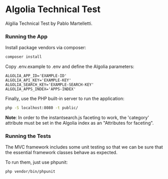 # Algolia Technical Test

Algilia Technical Test by Pablo Martelletti.

### Running the App

Install package vendors via composer:

```bash
composer install
```

Copy .env.example to .env and define the Algolia parameters:

```
ALGOLIA_APP_ID='EXAMPLE-ID'
ALGOLIA_API_KEY='EXAMPLE-KEY'
ALGOLIA_SEARCH_KEY='EXAMPLE-SEARCH-KEY'
ALGOLIA_APPS_INDEX='APPS-INDEX'
```

Finally, use the PHP built-in server to run the application:

```bash
php -S localhost:8080 -t public/
```

**Note**: In order to the instantsearch.js faceting to work, the 'category' attribute must be set in the 
Algolia index as an "Attributes for faceting".

### Running the Tests

The MVC framework includes some unit testing so that we can be sure that the essential framework classes behave as expected.

To run them, just use phpunit:

```bash
php vendor/bin/phpunit
```

